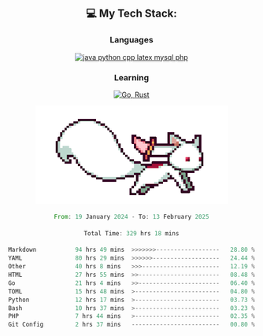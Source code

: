 
<div align="center">
<br>

## 💻 My Tech Stack:

### Languages

[![java python cpp latex mysql php](https://skillicons.dev/icons?i=java,python,cpp,latex,mysql,php)](https://skillicons.dev)

### Learning

[![Go, Rust](https://skillicons.dev/icons?i=go,rust)](https://skillicons.dev)

<center>

<img src="kyubey.gif" alt="Alt-Text" title="" >

</center>


<!--START_SECTION:waka-->

```rust
From: 19 January 2024 - To: 13 February 2025

Total Time: 329 hrs 18 mins

Markdown           94 hrs 49 mins  >>>>>>>------------------   28.80 %
YAML               80 hrs 29 mins  >>>>>>-------------------   24.44 %
Other              40 hrs 8 mins   >>>----------------------   12.19 %
HTML               27 hrs 55 mins  >>-----------------------   08.48 %
Go                 21 hrs 4 mins   >>-----------------------   06.40 %
TOML               15 hrs 48 mins  >------------------------   04.80 %
Python             12 hrs 17 mins  >------------------------   03.73 %
Bash               10 hrs 37 mins  >------------------------   03.23 %
PHP                7 hrs 44 mins   >------------------------   02.35 %
Git Config         2 hrs 37 mins   -------------------------   00.80 %
```

<!--END_SECTION:waka-->
